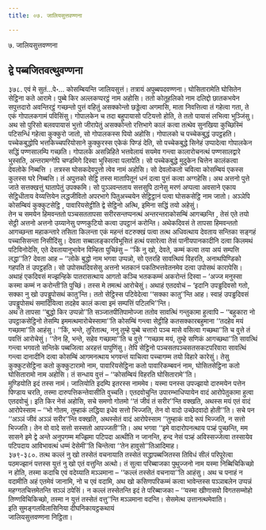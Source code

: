 ```yaml
---
title: ०७. जालियसुत्तवण्णना

---
```

७. जालियसुत्तवण्णना  


## द्वे पब्बजितवत्थुवण्णना

३७८. एवं मे सुतं…पे॰… कोसम्बियन्ति जालियसुत्तं। तत्रायं अपुब्बपदवण्णना। घोसितारामेति घोसितेन सेट्ठिना कते आरामे। पुब्बे किर अल्लकप्परट्ठं नाम अहोसि। ततो कोतूहलिको नाम दलिद्दो छातकभयेन सपुत्तदारो अवन्तिरट्ठं गच्छन्तो पुत्तं वहितुं असक्कोन्तो छड्डेत्वा अगमासि, माता निवत्तित्वा तं गहेत्वा गता, ते एकं गोपालकगामं पविसिंसु। गोपालकेन च तदा बहुपायासो पटियत्तो होति, ते ततो पायासं लभित्वा भुञ्जिंसु। अथ सो पुरिसो बलवपायासं भुत्तो जीरापेतुं असक्कोन्तो रत्तिभागे कालं कत्वा तत्थेव सुनखिया कुच्छिस्मिं पटिसन्धिं गहेत्वा कुक्कुरो जातो, सो गोपालकस्स पियो अहोसि। गोपालको च पच्चेकबुद्धं उपट्ठहति। पच्चेकबुद्धोपि भत्तकिच्चपरियोसाने कुक्कुरस्स एकेकं पिण्डं देति, सो पच्चेकबुद्धे सिनेहं उप्पादेत्वा गोपालकेन सद्धिं पण्णसालम्पि गच्छति। गोपालके असन्निहिते भत्तवेलायं सयमेव गन्त्वा कालारोचनत्थं पण्णसालद्वारे भुस्सति, अन्तरामग्गेपि चण्डमिगे दिस्वा भुस्सित्वा पलापेति। सो पच्चेकबुद्धे मुदुकेन चित्तेन कालंकत्वा देवलोके निब्बत्ति । तत्रस्स घोसकदेवपुत्तो त्वेव नामं अहोसि। सो देवलोकतो चवित्वा कोसम्बियं एकस्स कुलस्स घरे निब्बत्ति। तं अपुत्तको सेट्ठि तस्स मातापितूनं धनं दत्वा पुत्तं कत्वा अग्गहेसि। अथ अत्तनो पुत्ते जाते सत्तक्खत्तुं घातापेतुं उपक्कमि। सो पुञ्ञवन्तताय सत्तसुपि ठानेसु मरणं अप्पत्वा अवसाने एकाय सेट्ठिधीताय वेय्यत्तियेन लद्धजीवितो अपरभागे पितुअच्चयेन सेट्ठिट्ठानं पत्वा घोसकसेट्ठि नाम जातो। अञ्ञेपि कोसम्बियं कुक्कुटसेट्ठि , पावारियसेट्ठीति द्वे सेट्ठिनो अत्थि, इमिना सद्धिं तयो अहेसुं।  
तेन च समयेन हिमवन्ततो पञ्चसततापसा सरीरसन्तप्पनत्थं अन्तरन्तराकोसम्बिं आगच्छन्ति , तेसं एते तयो सेट्ठी अत्तनो अत्तनो उय्यानेसु पण्णकुटियो कत्वा उपट्ठानं करोन्ति। अथेकदिवसं ते तापसा हिमवन्ततो आगच्छन्ता महाकन्तारे तसिता किलन्ता एकं महन्तं वटरुक्खं पत्वा तत्थ अधिवत्थाय देवताय सन्तिका सङ्गहं पच्चासिसन्ता निसीदिंसु। देवता सब्बालङ्कारविभूसितं हत्थं पसारेत्वा तेसं पानीयपानकादीनि दत्वा किलमथं पटिविनोदेसि, एते देवतायानुभावेन विम्हिता पुच्छिंसु – ‘‘किं नु खो, देवते, कम्मं कत्वा तया अयं सम्पत्ति लद्धा’’ति? देवता आह – ‘‘लोके बुद्धो नाम भगवा उप्पन्नो, सो एतरहि सावत्थियं विहरति, अनाथपिण्डिको गहपति तं उपट्ठहति। सो उपोसथदिवसेसु अत्तनो भतकानं पकतिभत्तवेतनमेव दत्वा उपोसथं कारापेसि। अथाहं एकदिवसं मज्झन्हिके पातरासत्थाय आगतो कञ्चि भतककम्मं अकरोन्तं दिस्वा – ‘अज्ज मनुस्सा कस्मा कम्मं न करोन्ती’ति पुच्छिं। तस्स मे तमत्थं आरोचेसुं। अथाहं एतदवोचं – ‘इदानि उपड्ढदिवसो गतो, सक्का नु खो उपड्ढुपोसथं कातु’न्ति। ततो सेट्ठिस्स पटिवेदेत्वा ‘‘सक्का कातु’’न्ति आह। स्वाहं उपड्ढदिवसं उपड्ढुपोसथं समादियित्वा तदहेव कालं कत्वा इमं सम्पत्तिं पटिलभि’’न्ति।  
अथ ते तापसा ‘‘बुद्धो किर उप्पन्नो’’ति सञ्जातपीतिपामोज्जा ततोव सावत्थिं गन्तुकामा हुत्वापि – ‘‘बहुकारा नो उपट्ठाकसेट्ठिनो तेसम्पि इममत्थमारोचेस्सामा’’ति कोसम्बिं गन्त्वा सेट्ठीहि कतसक्कारबहुमाना ‘‘तदहेव मयं गच्छामा’’ति आहंसु। ‘‘किं, भन्ते, तुरितात्थ, ननु तुम्हे पुब्बे चत्तारो पञ्च मासे वसित्वा गच्छथा’’ति च वुत्ते तं पवत्तिं आरोचेसुं। ‘‘तेन हि, भन्ते, सहेव गच्छामा’’ति च वुत्ते ‘‘गच्छाम मयं, तुम्हे सणिकं आगच्छथा’’ति सावत्थिं गन्त्वा भगवतो सन्तिके पब्बजित्वा अरहत्तं पापुणिंसु। तेपि सेट्ठिनो पञ्चसतपञ्चसतसकटपरिवारा सावत्थिं गन्त्वा दानादीनि दत्वा कोसम्बिं आगमनत्थाय भगवन्तं याचित्वा पच्चागम्म तयो विहारे कारेसुं। तेसु कुक्कुटसेट्ठिना कतो कुक्कुटारामो नाम, पावारियसेट्ठिना कतो पावारिकम्बवनं नाम, घोसितसेट्ठिना कतो घोसितारामो नाम अहोसि। तं सन्धाय वुत्तं – ‘‘कोसम्बियं विहरति घोसितारामे’’ति।  
मुण्डियोति इदं तस्स नामं। जालियोति इदम्पि इतरस्स नाममेव। यस्मा पनस्स उपज्झायो दारुमयेन पत्तेन पिण्डाय चरति, तस्मा दारुपत्तिकन्तेवासीति वुच्चति। एतदवोचुन्ति उपारम्भाधिप्पायेन वादं आरोपेतुकामा हुत्वा एतदवोचुं। इति किर नेसं अहोसि, सचे समणो गोतमो ‘‘तं जीवं तं सरीर’’न्ति वक्खति, अथस्स मयं एतं वादं आरोपेस्साम – ‘‘भो गोतम, तुम्हाकं लद्धिया इधेव सत्तो भिज्जति, तेन वो वादो उच्छेदवादो होती’’ति। सचे पन ‘‘अञ्ञं जीवं अञ्ञं सरीर’’न्ति वक्खति, अथस्सेतं वादं आरोपेस्साम ‘‘तुम्हाकं वादे रूपं भिज्जति, न सत्तो भिज्जति। तेन वो वादे सत्तो सस्सतो आपज्जती’’ति। अथ भगवा ‘‘इमे वादारोपनत्थाय पञ्हं पुच्छन्ति, मम सासने इमे द्वे अन्ते अनुपगम्म मज्झिमा पटिपदा अत्थीति न जानन्ति, हन्द नेसं पञ्हं अविस्सज्जेत्वा तस्सायेव पटिपदाय आविभावत्थं धम्मं देसेमी’’ति चिन्तेत्वा ‘‘तेन हावुसो’’तिआदिमाह।  
३७९-३८०. तत्थ कल्लं नु खो तस्सेतं वचनायाति तस्सेतं सद्धापब्बजितस्स तिविधं सीलं परिपूरेत्वा पठमज्झानं पत्तस्स युत्तं नु खो एतं वत्तुन्ति अत्थो। तं सुत्वा परिब्बाजका पुथुज्जनो नाम यस्मा निब्बिचिकिच्छो न होति, तस्मा कदाचि एवं वदेय्याति मञ्ञमाना – ‘‘कल्लं तस्सेतं वचनाया’’ति आहंसु। अथ च पनाहं न वदामीति अहं एतमेवं जानामि, नो च एवं वदामि, अथ खो कसिणपरिकम्मं कत्वा भावेन्तस्स पञ्ञाबलेन उप्पन्नं महग्गतचित्तमेतन्ति सञ्ञं ठपेसिं। न कल्लं तस्सेतन्ति इदं ते परिब्बाजका – ‘‘यस्मा खीणासवो विगतसम्मोहो तिण्णविचिकिच्छो, तस्मा न युत्तं तस्सेतं वत्तु’’न्ति मञ्ञमाना वदन्ति। सेसमेत्थ उत्तानत्थमेवाति।  
इति सुमङ्गलविलासिनिया दीघनिकायट्ठकथायं  
जालियसुत्तवण्णना निट्ठिता।  